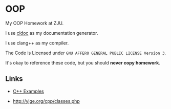 # OOP

My OOP Homework at ZJU.

I use [cldoc](http://jessevdk.github.io/cldoc/documenting.html) as my documentation generator.

I use clang++ as my compiler.

The Code is Licensed under `GNU AFFERO GENERAL PUBLIC LICENSE Version 3`.

It's okay to reference these code, but you should __never copy homework__.

## Links

- [C++ Examples](http://en.wikibooks.org/wiki/C%2B%2B_Programming/Examples)

- http://yige.org/cpp/classes.php
